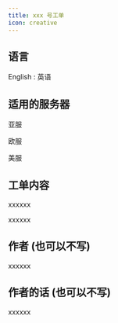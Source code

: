 ```yaml
---
title: xxx 号工单
icon: creative
---
```


<!-- more -->

## 语言

English : 英语

## 适用的服务器
亚服

欧服

美服

## 工单内容

xxxxxx

xxxxxx

## 作者 (也可以不写)

xxxxxx

## 作者的话 (也可以不写)

xxxxxx
